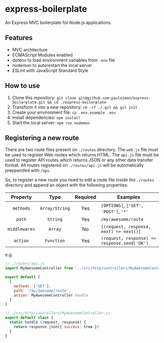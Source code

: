 # express-boilerplate

An Express MVC boilerplate for Node.js applications.

## Features
- MVC architecture
- ECMAScript Modules enabled
- dotenv to load environment variables from `.env` file
- nodemon to autorestart the local server
- ESLint with JavaScript Standard Style

## How to use

1. Clone this repository: `git clone git@github.com:pauloimon/express-boilerplate.git && cd ./express-boilerplate`
2. Transform it into a new repository: `rm -rf ./.git && git init`
3. Create your environment file: `cp .env.example .env`
4. Install dependencies: `npm install`
5. Start the local server: `npm run nodemon`

## Registering a new route

There are two route files present on `./routes` directory.
The `web.js` file must be used to register Web routes which returns HTML.
The `api.js` file must be used to register API routes which returns JSON or any other data transfer format.
All routes registered on `./routes/api.js` will be automatically preppended with `/api`.

So, to register a new route you need to edit a route file inside the `./routes` directory and append an object with the following properties:

| Property      | Type           | Required | Examples                                     |
|:-------------:|:--------------:|:--------:|----------------------------------------------|
| `methods`     | `Array/String` | Yes      | `[OPTIONS]`, `['GET', 'POST']`, `'*'`        |
| `path`        | `String`       | Yes      | `/my/awesome/route`                          |
| `middlewares` | `Array`        | No       | `[(request, response, next) => next()]`      |
| `action`      | `Function`     | Yes      | `(request, response) => response.send('OK')` |

e.g.
```js
// ./routes/api.js
import MyAwesomeController from '../src/http/controllers/MyAwesomeController.js'

export default [
  {
    methods: ['GET'],
    path: '/my/awesome/route',
    action: MyAwesomeController.handle
  }
]
```

```js
// ./src/http/controllers/MyAwesomeController.js
export default class {
  static handle (request, response) {
    return response.json({ success: true })
  }
}
```
